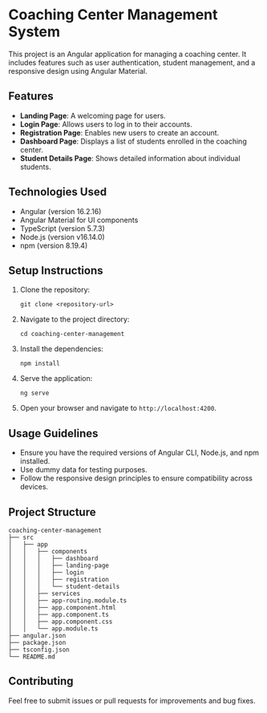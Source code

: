 # Coaching Center Management System

This project is an Angular application for managing a coaching center. It includes features such as user authentication, student management, and a responsive design using Angular Material.

## Features

- **Landing Page**: A welcoming page for users.
- **Login Page**: Allows users to log in to their accounts.
- **Registration Page**: Enables new users to create an account.
- **Dashboard Page**: Displays a list of students enrolled in the coaching center.
- **Student Details Page**: Shows detailed information about individual students.

## Technologies Used

- Angular (version 16.2.16)
- Angular Material for UI components
- TypeScript (version 5.7.3)
- Node.js (version v16.14.0)
- npm (version 8.19.4)

## Setup Instructions

1. Clone the repository:
   ```
   git clone <repository-url>
   ```

2. Navigate to the project directory:
   ```
   cd coaching-center-management
   ```

3. Install the dependencies:
   ```
   npm install
   ```

4. Serve the application:
   ```
   ng serve
   ```

5. Open your browser and navigate to `http://localhost:4200`.

## Usage Guidelines

- Ensure you have the required versions of Angular CLI, Node.js, and npm installed.
- Use dummy data for testing purposes.
- Follow the responsive design principles to ensure compatibility across devices.

## Project Structure

```
coaching-center-management
├── src
│   ├── app
│   │   ├── components
│   │   │   ├── dashboard
│   │   │   ├── landing-page
│   │   │   ├── login
│   │   │   ├── registration
│   │   │   └── student-details
│   │   ├── services
│   │   ├── app-routing.module.ts
│   │   ├── app.component.html
│   │   ├── app.component.ts
│   │   ├── app.component.css
│   │   └── app.module.ts
├── angular.json
├── package.json
├── tsconfig.json
└── README.md
```

## Contributing

Feel free to submit issues or pull requests for improvements and bug fixes.
